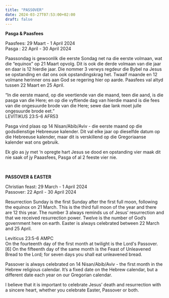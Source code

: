 ```yaml
---
title: "PASSOVER"
date: 2024-03-27T07:53:00+02:00
draft: false
---
```

<html>
 <head></head>
 <body>
  <p><strong>Pasga &amp; Paasfees</strong></p>
  <p>Paasfees: 29 Maart - 1 April 2024<br>Pasga : 22 April - 30 April 2024</p>
  <p>Paassondag is gewoonlik die eerste Sondag net na die eerste volmaan, wat die “equinox” op 21 Maart opvolg. Dit is ook die derde volmaan van die jaar en daar is 12 hierdie jaar. Die nommer 3 verwys regdeur die Bybel na Jesus se opstanding en dat ons ook opstandingskrag het. Twaalf maande en 12 volmane herinner ons aan God se regering hier op aarde. Paasfees val altyd tussen 22 Maart en 25 April.</p>
  <p>“In die eerste maand, op die veertiende van die maand, teen die aand, is die pasga van die Here; en op die vyftiende dag van hierdie maand is die fees van die ongesuurde brode van die Here; sewe dae lank moet julle ongesuurde brode eet.”<br>‭‭LEVÍTIKUS‬ ‭23‬:‭5‬-‭6‬ ‭AFR53‬‬</p>
  <p>Pasga vind plaas op 14 Nisan/Abib/Aviv - die eerste maand op die godsdienstige Hebreeuse kalender. Dit val elke jaar op dieselfde datum op die Hebreeuse kalender, maar dit is verskillend op die Gregoriaanse kalender wat ons gebruik.</p>
  <p>Ek glo as jy met ‘n opregte hart Jesus se dood en opstanding vier maak dit nie saak of jy Paaasfees, Pasga of al 2 feeste vier nie.</p>
  <p>&nbsp;</p>
  <p><strong>PASSOVER &amp; EASTER</strong></p>
  <p>Christian feast: 29 March - 1 April 2024<br>Passover: 22 April - 30 April 2024</p>
  <p>Resurrection Sunday is the first Sunday after the first full moon, following the equinox on 21 March. This is the third full moon of the year and there are 12 this year. The number 3 always reminds us of Jesus’ resurrection and that we received resurrection power. Twelve is the number of God’s government here on earth. Easter is always celebrated between 22 March and 25 April.</p>
  <p>Leviticus 23:5-6 AMPC<br>On the fourteenth day of the first month at twilight is the Lord's Passover. [6] On the fifteenth day of the same month is the Feast of Unleavened Bread to the Lord; for seven days you shall eat unleavened bread.</p>
  <p>Passover is always celebrated on 14 Nisan/Abib/Aviv - the first month in the Hebrew religious calendar. It’s a fixed date on the Hebrew calendar, but a different date each year on our Gregorian calendar.</p>
  <p>I believe that it is important to celebrate Jesus’ death and resurrection with a sincere heart, whether you celebrate Easter, Passover or both.</p>
 </body>
</html>